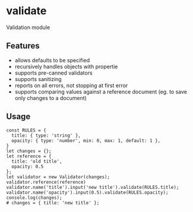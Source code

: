 # validate
Validation module

## Features

- allows defaults to be specified
- recursively handles objects with propertie
- supports pre-canned validators
- supports sanitizing
- reports on all errors, not stopping at first error
- supports comparing values against a reference document (eg. to save only changes to a document)


## Usage

```
const RULES = {
  title: { type: 'string' },
  opacity: { type: 'number', min: 0, max: 1, default: 1 },
}
let changes = {};
let reference = { 
  title: 'old title',
  opacity: 0.5
};
let validator = new Validator(changes);
validator.reference(reference)
validator.name('title').input('new title').validate(RULES.title);
validator.name('opacity').input(0.5).validate(RULES.opacity);
console.log(changes);
# changes = { title: 'new title' };
```
